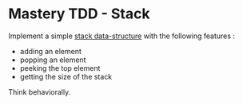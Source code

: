 # Mastery TDD - Stack

Implement a simple [stack data-structure](https://en.wikipedia.org/wiki/Stack_(abstract_data_type)) with the following features :
- adding an element
- popping an element
- peeking the top element
- getting the size of the stack

Think behaviorally.